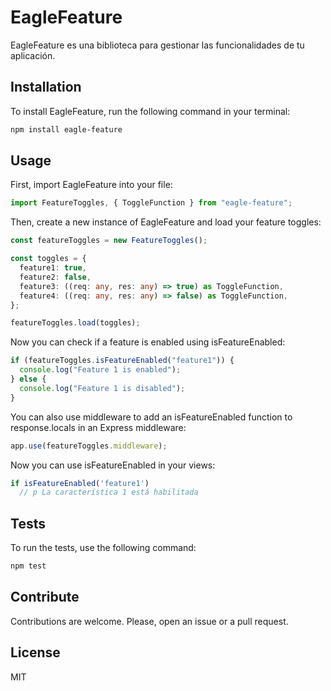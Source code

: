 # EagleFeature

EagleFeature es una biblioteca para gestionar las funcionalidades de tu aplicación.

## Installation

To install EagleFeature, run the following command in your terminal:

```bash
npm install eagle-feature
```

## Usage

First, import EagleFeature into your file:

```typescript
import FeatureToggles, { ToggleFunction } from "eagle-feature";
```

Then, create a new instance of EagleFeature and load your feature toggles:

```typescript
const featureToggles = new FeatureToggles();

const toggles = {
  feature1: true,
  feature2: false,
  feature3: ((req: any, res: any) => true) as ToggleFunction,
  feature4: ((req: any, res: any) => false) as ToggleFunction,
};

featureToggles.load(toggles);
```

Now you can check if a feature is enabled using isFeatureEnabled:

```typescript
if (featureToggles.isFeatureEnabled("feature1")) {
  console.log("Feature 1 is enabled");
} else {
  console.log("Feature 1 is disabled");
}
```

You can also use middleware to add an isFeatureEnabled function to response.locals in an Express middleware:

```typescript
app.use(featureToggles.middleware);
```

Now you can use isFeatureEnabled in your views:

```typescript
if isFeatureEnabled('feature1')
  // p La característica 1 está habilitada
```

## Tests

To run the tests, use the following command:

```bash
npm test
```

## Contribute

Contributions are welcome. Please, open an issue or a pull request.

## License

MIT
